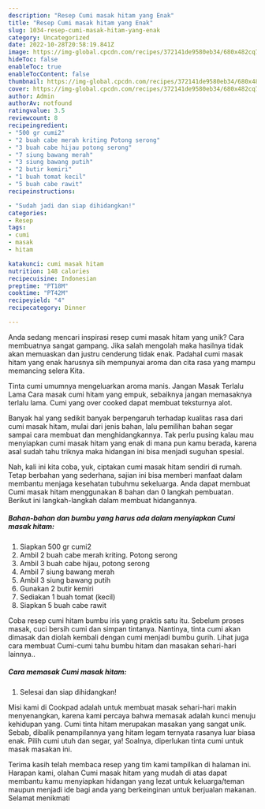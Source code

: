 ```yaml
---
description: "Resep Cumi masak hitam yang Enak"
title: "Resep Cumi masak hitam yang Enak"
slug: 1034-resep-cumi-masak-hitam-yang-enak
category: Uncategorized
date: 2022-10-28T20:58:19.841Z
image: https://img-global.cpcdn.com/recipes/372141de9580eb34/680x482cq70/cumi-masak-hitam-foto-resep-utama.jpg
hideToc: false
enableToc: true
enableTocContent: false
thumbnail: https://img-global.cpcdn.com/recipes/372141de9580eb34/680x482cq70/cumi-masak-hitam-foto-resep-utama.jpg
cover: https://img-global.cpcdn.com/recipes/372141de9580eb34/680x482cq70/cumi-masak-hitam-foto-resep-utama.jpg
author: Admin
authorAv: notfound
ratingvalue: 3.5
reviewcount: 8
recipeingredient:
- "500 gr cumi2"
- "2 buah cabe merah kriting Potong serong"
- "3 buah cabe hijau potong serong"
- "7 siung bawang merah"
- "3 siung bawang putih"
- "2 butir kemiri"
- "1 buah tomat kecil"
- "5 buah cabe rawit"
recipeinstructions:

- "Sudah jadi dan siap dihidangkan!"
categories:
- Resep
tags:
- cumi
- masak
- hitam

katakunci: cumi masak hitam 
nutrition: 148 calories
recipecuisine: Indonesian
preptime: "PT18M"
cooktime: "PT42M"
recipeyield: "4"
recipecategory: Dinner

---
```





Anda sedang mencari inspirasi resep cumi masak hitam yang unik? Cara membuatnya sangat gampang. Jika salah mengolah maka hasilnya tidak akan memuaskan dan justru cenderung tidak enak. Padahal cumi masak hitam yang enak harusnya sih mempunyai aroma dan cita rasa yang mampu memancing selera Kita.





Tinta cumi umumnya mengeluarkan aroma manis. Jangan Masak Terlalu Lama Cara masak cumi hitam yang empuk, sebaiknya jangan memasaknya terlalu lama. Cumi yang over cooked dapat membuat teksturnya alot.

Banyak hal yang sedikit banyak berpengaruh terhadap kualitas rasa dari cumi masak hitam, mulai dari jenis bahan, lalu pemilihan bahan segar sampai cara membuat dan menghidangkannya. Tak perlu pusing kalau mau menyiapkan cumi masak hitam yang enak di mana pun kamu berada, karena asal sudah tahu triknya maka hidangan ini bisa menjadi suguhan spesial.






Nah, kali ini kita coba, yuk, ciptakan cumi masak hitam sendiri di rumah. Tetap berbahan yang sederhana, sajian ini bisa memberi manfaat dalam membantu menjaga kesehatan tubuhmu sekeluarga. Anda dapat membuat Cumi masak hitam menggunakan 8 bahan dan 0 langkah pembuatan. Berikut ini langkah-langkah dalam membuat hidangannya.

<!--inarticleads1-->

##### Bahan-bahan dan bumbu yang harus ada dalam menyiapkan Cumi masak hitam:

1. Siapkan 500 gr cumi2
1. Ambil 2 buah cabe merah kriting. Potong serong
1. Ambil 3 buah cabe hijau, potong serong
1. Ambil 7 siung bawang merah
1. Ambil 3 siung bawang putih
1. Gunakan 2 butir kemiri
1. Sediakan 1 buah tomat (kecil)
1. Siapkan 5 buah cabe rawit


Coba resep cumi hitam bumbu iris yang praktis satu itu. Sebelum proses masak, cuci bersih cumi dan simpan tintanya. Nantinya, tinta cumi akan dimasak dan diolah kembali dengan cumi menjadi bumbu gurih. Lihat juga cara membuat Cumi-cumi tahu bumbu hitam dan masakan sehari-hari lainnya.. 

<!--inarticleads2-->

##### Cara memasak Cumi masak hitam:


1. Selesai dan siap dihidangkan!

Misi kami di Cookpad adalah untuk membuat masak sehari-hari makin menyenangkan, karena kami percaya bahwa memasak adalah kunci menuju kehidupan yang. Cumi tinta hitam merupakan masakan yang sangat unik. Sebab, dibalik penampilannya yang hitam legam ternyata rasanya luar biasa enak. Pilih cumi utuh dan segar, ya! Soalnya, diperlukan tinta cumi untuk masak masakan ini. 

Terima kasih telah membaca resep yang tim kami tampilkan di halaman ini. Harapan kami, olahan Cumi masak hitam yang mudah di atas dapat membantu kamu menyiapkan hidangan yang lezat untuk keluarga/teman maupun menjadi ide bagi anda yang berkeinginan untuk berjualan makanan. Selamat menikmati
